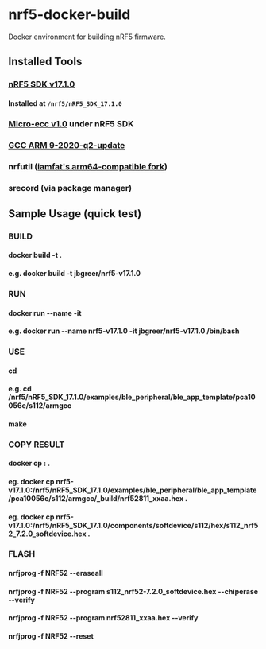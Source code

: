 # nrf5-docker-build
Docker environment for building nRF5 firmware.

## Installed Tools

### [nRF5 SDK v17.1.0](https://infocenter.nordicsemi.com/index.jsp?topic=%2Fstruct_sdk%2Fstruct%2Fsdk_nrf5_latest.html)
#### Installed at `/nrf5/nRF5_SDK_17.1.0` 
### [Micro-ecc v1.0](https://github.com/kmackay/micro-ecc) under nRF5 SDK
### [GCC ARM 9-2020-q2-update](https://developer.arm.com/-/media/Files/downloads/gnu-rm/9-2020q2/gcc-arm-none-eabi-9-2020-q2-update-x86_64-linux.tar.bz2)
### nrfutil ([iamfat's arm64-compatible fork](https://github.com/iamfat/pc-nrfutil))
### srecord (via package manager)

## Sample Usage (quick test)

### BUILD
#### docker build -t <TAG> .
#### e.g. docker build -t jbgreer/nrf5-v17.1.0

### RUN
#### docker run --name <NAME> -it <IMAGE> <CMD>
#### e.g.  docker run --name nrf5-v17.1.0 -it jbgreer/nrf5-v17.1.0 /bin/bash

### USE
#### cd <DIRECTORY>
#### e.g. cd /nrf5/nRF5_SDK_17.1.0/examples/ble_peripheral/ble_app_template/pca10056e/s112/armgcc
#### make

### COPY RESULT
#### docker cp <NAME>:<PATH> .
#### eg. docker cp nrf5-v17.1.0:/nrf5/nRF5_SDK_17.1.0/examples/ble_peripheral/ble_app_template/pca10056e/s112/armgcc/_build/nrf52811_xxaa.hex .
#### eg. docker cp nrf5-v17.1.0:/nrf5/nRF5_SDK_17.1.0/components/softdevice/s112/hex/s112_nrf52_7.2.0_softdevice.hex .

### FLASH
#### nrfjprog -f NRF52 --eraseall
#### nrfjprog -f NRF52 --program s112_nrf52-7.2.0_softdevice.hex --chiperase --verify
#### nrfjprog -f NRF52 --program nrf52811_xxaa.hex --verify
#### nrfjprog -f NRF52 --reset

